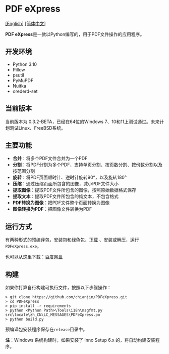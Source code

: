 # PDF eXpress

[[English]](https://github.com/chianjin/PDFeXpress/blob/main/README.md)  [[简体中文]](https://github.com/chianjin/PDFeXpress/blob/main/README.zh_CN.md)

**PDF eXpress**是一款以Python编写的，用于PDF文件操作的应用程序。

## 开发环境

- Python 3.10
- Pillow
- psutil
- PyMuPDF
- Nuitka
- orederd-set

## 当前版本

当前版本为 0.3.2-BETA，已经在64位的Windows 7、10和11上测试通过。未来计划测试Linux、FreeBSD系统。

## 主要功能

* **合并**：将多个PDF文件合并为一个PDF
* **分割**：将PDF分割为多个PDF，支持单页分割、按页数分割、按份数分割以及按范围分割
* **旋转**：将PDF页面顺时针、逆时针旋转90°，以及旋转180°
* **压缩**：通过压缩页面所包含的图像，减小PDF文件大小
* **提取图像**：提取PDF文件所包含的图像，按照原始数据格式保存
* **提取文本**：提取PDF文件所包含的纯文本，不包含格式
* **PDF转换为图像**：把PDF文件整个页面转换为图像
* **图像转换为PDF**：把图像文件转换为PDF

## 运行方式

有两种形式的预编译包，安装包和绿色包，[下载](https://github.com/chianjin/PDFeXpress/releases) 、安装或解压，运行`PDFeXpress.exe`。

也可以从这里下载：[百度网盘](https://pan.baidu.com/s/14I_0RdbfVqpWORXfgYlEjQ?pwd=i4xb)

## 构建

如果你打算自行构建可执行文件，按照以下步骤操作：

```shell
> git clone https://github.com/chianjin/PDFeXpress.git
> cd PDFeXpress
> pip install -r requirements
> python <Python Path>\Tools\i18n\msgfmt.py src\locale\zh_CN\LC_MESSAGES\PDFeXpress.po
> python build.py
```

预编译包安装程序保存在`release`目录中。

**注**：Windows 系统构建时，如果安装了 Inno Setup 6.x 的，将自动构建安装程序。
